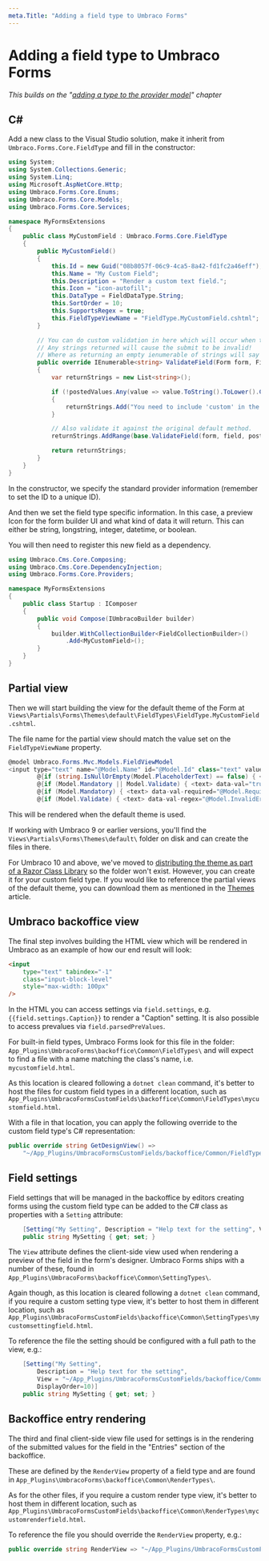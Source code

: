 ```yaml
---
meta.Title: "Adding a field type to Umbraco Forms"
---
```


# Adding a field type to Umbraco Forms #

*This builds on the "[adding a type to the provider model](adding-a-type.md)" chapter*

## C#

Add a new class to the Visual Studio solution, make it inherit from `Umbraco.Forms.Core.FieldType` and fill in the constructor:

```csharp
using System;
using System.Collections.Generic;
using System.Linq;
using Microsoft.AspNetCore.Http;
using Umbraco.Forms.Core.Enums;
using Umbraco.Forms.Core.Models;
using Umbraco.Forms.Core.Services;

namespace MyFormsExtensions
{
    public class MyCustomField : Umbraco.Forms.Core.FieldType
    {
        public MyCustomField()
        {
            this.Id = new Guid("08b8057f-06c9-4ca5-8a42-fd1fc2a46eff"); // Replace this!
            this.Name = "My Custom Field";
            this.Description = "Render a custom text field.";
            this.Icon = "icon-autofill";
            this.DataType = FieldDataType.String;
            this.SortOrder = 10;
            this.SupportsRegex = true;
            this.FieldTypeViewName = "FieldType.MyCustomField.cshtml";
        }

        // You can do custom validation in here which will occur when the form is submitted.
        // Any strings returned will cause the submit to be invalid!
        // Where as returning an empty ienumerable of strings will say that it's okay.
        public override IEnumerable<string> ValidateField(Form form, Field field, IEnumerable<object> postedValues, HttpContext context, IPlaceholderParsingService placeholderParsingService)
        {
            var returnStrings = new List<string>();

            if (!postedValues.Any(value => value.ToString().ToLower().Contains("custom")))
            {
                returnStrings.Add("You need to include 'custom' in the field!");
            }

            // Also validate it against the original default method.
            returnStrings.AddRange(base.ValidateField(form, field, postedValues, context, placeholderParsingService));

            return returnStrings;
        }
    }
}

```

In the constructor, we specify the standard provider information (remember to set the ID to a unique ID).

And then we set the field type specific information. In this case, a preview Icon for the form builder UI and what kind of data it will return. This can either be string, longstring, integer, datetime, or boolean.

You will then need to register this new field as a dependency.

```csharp
using Umbraco.Cms.Core.Composing;
using Umbraco.Cms.Core.DependencyInjection;
using Umbraco.Forms.Core.Providers;

namespace MyFormsExtensions
{
    public class Startup : IComposer
    {
        public void Compose(IUmbracoBuilder builder)
        {
            builder.WithCollectionBuilder<FieldCollectionBuilder>()
                .Add<MyCustomField>();
        }
    }
}
```

## Partial view

Then we will start building the view for the default theme of the Form at `Views\Partials\Forms\Themes\default\FieldTypes\FieldType.MyCustomField.cshtml`.

The file name for the partial view should match the value set on the `FieldTypeViewName` property.

```csharp
@model Umbraco.Forms.Mvc.Models.FieldViewModel
<input type="text" name="@Model.Name" id="@Model.Id" class="text" value="@Model.ValueAsHtmlString" maxlength="500"
        @{if (string.IsNullOrEmpty(Model.PlaceholderText) == false) { <text> placeholder="@Model.PlaceholderText" </text> }}
        @{if (Model.Mandatory || Model.Validate) { <text> data-val="true" </text> }}
        @{if (Model.Mandatory) { <text> data-val-required="@Model.RequiredErrorMessage" </text> }}
        @{if (Model.Validate) { <text> data-val-regex="@Model.InvalidErrorMessage" data-val-regex-pattern="@Html.Raw(Model.Regex)" </text> }} />
```

This will be rendered when the default theme is used.

If working with Umbraco 9 or earlier versions, you'll find the `Views\Partials\Forms\Themes\default\` folder on disk and can create the files in there.

For Umbraco 10 and above, we've moved to [distributing the theme as part of a Razor Class Library](../../installation/version-specific.md#views-and-client-side-files) so the folder won't exist. However, you can create it for your custom field type. If you would like to reference the partial views of the default theme, you can download them as mentioned in the [Themes](../../developer/themes.md) article.

## Umbraco backoffice view

The final step involves building the HTML view which will be rendered in Umbraco as an example of how our end result will look:

```html
<input
    type="text" tabindex="-1"
    class="input-block-level"
    style="max-width: 100px"
/>
```

In the HTML you can access settings via `field.settings`, e.g. `{{field.settings.Caption}}` to render a "Caption" setting. It is also possible to access prevalues via `field.parsedPreValues`.

For built-in field types, Umbraco Forms look for this file in the folder:  `App_Plugins\UmbracoForms\backoffice\Common\FieldTypes\` and will expect to find a file with a name matching the class's name, i.e. `mycustomfield.html`.

As this location is cleared following a `dotnet clean` command, it's better to host the files for custom field types in a different location, such as `App_Plugins\UmbracoFormsCustomFields\backoffice\Common\FieldTypes\mycustomfield.html`.

With a file in that location, you can apply the following override to the custom field type's C# representation:

```csharp
public override string GetDesignView() =>
    "~/App_Plugins/UmbracoFormsCustomFields/backoffice/Common/FieldTypes/mycustomfield.html";

```

## Field settings

Field settings that will be managed in the backoffice by editors creating forms using the custom field type can be added to the C# class as properties with a `Setting` attribute:

```csharp
    [Setting("My Setting", Description = "Help text for the setting", View = "TextField", DisplayOrder=10)]
    public string MySetting { get; set; }
```

The `View` attribute defines the client-side view used when rendering a preview of the field in the form's designer.  Umbraco Forms ships with a number of these, found in `App_Plugins\UmbracoForms\backoffice\Common\SettingTypes\`.

Again though, as this location is cleared following a `dotnet clean` command, if you require a custom setting type view, it's better to host them in different location, such as `App_Plugins\UmbracoFormsCustomFields\backoffice\Common\SettingTypes\mycustomsettingfield.html`.

To reference the file the setting should be configured with a full path to the view, e.g.:

```csharp
    [Setting("My Setting",
        Description = "Help text for the setting",
        View = "~/App_Plugins/UmbracoFormsCustomFields/backoffice/Common/SettingTypes/mycustomsettingfield.html",
        DisplayOrder=10)]
    public string MySetting { get; set; }
```

## Backoffice entry rendering

The third and final client-side view file used for settings is in the rendering of the submitted values for the field in the "Entries" section of the backoffice.

These are defined by the `RenderView` property of a field type and are found in `App_Plugins\UmbracoForms\backoffice\Common\RenderTypes\`.

As for the other files, if you require a custom render type view, it's better to host them in different location, such as `App_Plugins\UmbracoFormsCustomFields\backoffice\Common\RenderTypes\mycustomrenderfield.html`.

To reference the file you should override the `RenderView` property, e.g.:

```csharp
public override string RenderView => "~/App_Plugins/UmbracoFormsCustomFields/backoffice/Common/RenderTypes/mycustomrenderfield.html";
```
